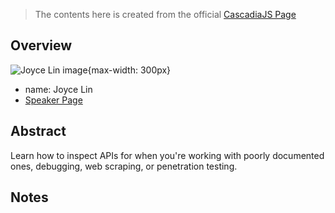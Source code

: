 > The contents here is created from the official [CascadiaJS Page](https://2022.cascadiajs.com/speakers/joyce-lin)

## Overview

![Joyce Lin image](https://create-4jr.begin.app/_static/2022/joyce-lin.jpg){max-width: 300px}
- name: Joyce Lin
- [Speaker Page](https://2022.cascadiajs.com/speakers/joyce-lin)

## Abstract

Learn how to inspect APIs for when you're working with poorly documented ones, debugging, web scraping, or penetration testing.

## Notes